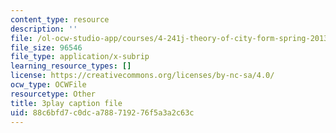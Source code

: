```yaml
---
content_type: resource
description: ''
file: /ol-ocw-studio-app/courses/4-241j-theory-of-city-form-spring-2013/88c6bfd7c0dca788719276f5a3a2c63c_gMmamytjyXI.srt
file_size: 96546
file_type: application/x-subrip
learning_resource_types: []
license: https://creativecommons.org/licenses/by-nc-sa/4.0/
ocw_type: OCWFile
resourcetype: Other
title: 3play caption file
uid: 88c6bfd7-c0dc-a788-7192-76f5a3a2c63c
---
```

